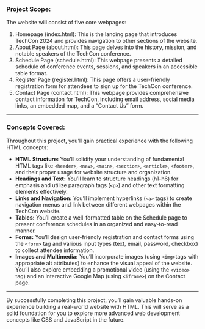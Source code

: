 ### Project Scope:
The website will consist of five core webpages:

1. Homepage (index.html): This is the landing page that introduces TechCon 2024 and provides navigation to other sections of the website.
2. About Page (about.html): This page delves into the history, mission, and notable speakers of the TechCon conference.
3. Schedule Page (schedule.html): This webpage presents a detailed schedule of conference events, sessions, and speakers in an accessible table format.
4. Register Page (register.html): This page offers a user-friendly registration form for attendees to sign up for the TechCon conference.
5. Contact Page (contact.html): This webpage provides comprehensive contact information for TechCon, including email address, social media links, an embedded map, and a “Contact Us” form.

---

### Concepts Covered:
Throughout this project, you’ll gain practical experience with the following HTML concepts:

- <strong>HTML Structure:</strong> You’ll solidify your understanding of fundamental HTML tags like `<header>`, `<nav>`, `<main>`, `<section>`, `<article>`, `<footer>`, and their proper usage for website structure and organization.
- <strong>Headings and Text:</strong> You’ll learn to structure headings (h1-h6) for emphasis and utilize paragraph tags (`<p>`) and other text formatting elements effectively.
- <strong>Links and Navigation:</strong> You’ll implement hyperlinks (`<a>` tags) to create navigation menus and link between different webpages within the TechCon website.
- <strong>Tables:</strong> You’ll create a well-formatted table on the Schedule page to present conference schedules in an organized and easy-to-read manner.
- <strong>Forms:</strong> You’ll design user-friendly registration and contact forms using the `<form>` tag and various input types (text, email, password, checkbox) to collect attendee information.
- <strong>Images and Multimedia:</strong> You’ll incorporate images (using `<img>`tags with appropriate alt attributes) to enhance the visual appeal of the website. You’ll also explore embedding a promotional video (using the `<video>` tag) and an interactive Google Map (using `<iframe>`) on the Contact page.

---

By successfully completing this project, you’ll gain valuable hands-on experience building a real-world website with HTML. This will serve as a solid foundation for you to explore more advanced web development concepts like CSS and JavaScript in the future.